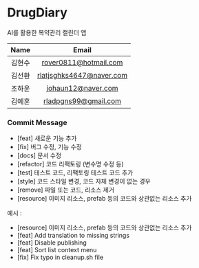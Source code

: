 # DrugDiary

AI를 활용한 복약관리 캘린더 앱

|  Name  |          Email           |
| :----: | :----------------------: |
| 김현수 |  rover0811@hotmail.com   |
| 김선환 | rlatjsghks4647@naver.com |
| 조하운 |    johaun12@naver.com    |
| 김예훈 |   rladpgns99@gmail.com   |

### Commit Message

- [feat] 새로운 기능 추가
- [fix] 버그 수정, 기능 수정
- [docs] 문서 수정
- [refactor] 코드 리팩토링 (변수명 수정 등)
- [test] 테스트 코드, 리팩토링 테스트 코드 추가
- [style] 코드 스타일 변경, 코드 자체 변경이 없는 경우
- [remove] 파일 또는 코드, 리소스 제거
- [resource] 이미지 리소스, prefab 등의 코드와 상관없는 리소스 추가

예시 :

- [resource] 이미지 리소스, prefab 등의 코드와 상관없는 리소스 추가
- [feat] Add translation to missing strings
- [feat] Disable publishing
- [feat] Sort list context menu
- [fix] Fix typo in cleanup.sh file
